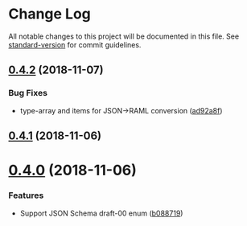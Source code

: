 # Change Log

All notable changes to this project will be documented in this file. See [standard-version](https://github.com/conventional-changelog/standard-version) for commit guidelines.

<a name="0.4.2"></a>
## [0.4.2](https://github.com/biocad/ramldt2jsonschema/compare/v0.4.1...v0.4.2) (2018-11-07)


### Bug Fixes

* type-array and items for JSON->RAML conversion ([ad92a8f](https://github.com/biocad/ramldt2jsonschema/commit/ad92a8f))



<a name="0.4.1"></a>
## [0.4.1](https://github.com/biocad/ramldt2jsonschema/compare/v0.4.0...v0.4.1) (2018-11-06)



<a name="0.4.0"></a>
# [0.4.0](https://github.com/raml-org/ramldt2jsonschema/compare/v0.3.1...v0.4.0) (2018-11-06)


### Features

* Support JSON Schema draft-00 enum ([b088719](https://github.com/raml-org/ramldt2jsonschema/commit/b088719))
